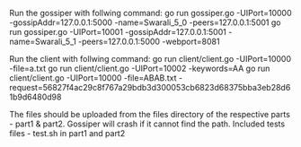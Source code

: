 Run the gossiper with follwing command:
go run gossiper.go -UIPort=10000 -gossipAddr=127.0.0.1:5000 -name=Swarali_5_0 -peers=127.0.0.1:5001
go run gossiper.go -UIPort=10001 -gossipAddr=127.0.0.1:5001 -name=Swarali_5_1 -peers=127.0.0.1:5000 -webport=8081

Run the client with follwing command:
go run client/client.go -UIPort=10000 -file=a.txt
go run client/client.go -UIPort=10002 -keywords=AA
go run client/client.go -UIPort=10000 -file=ABAB.txt -request=56827f4ac29c8f767a29bdb3d300053cb6823d68375bba3eb28d61b9d6480d98

The files should be uploaded from the files directory of the respective parts - part1 & part2. Gossiper will crash if it cannot 
find the path.
Included tests files - test.sh in part1 and part2
